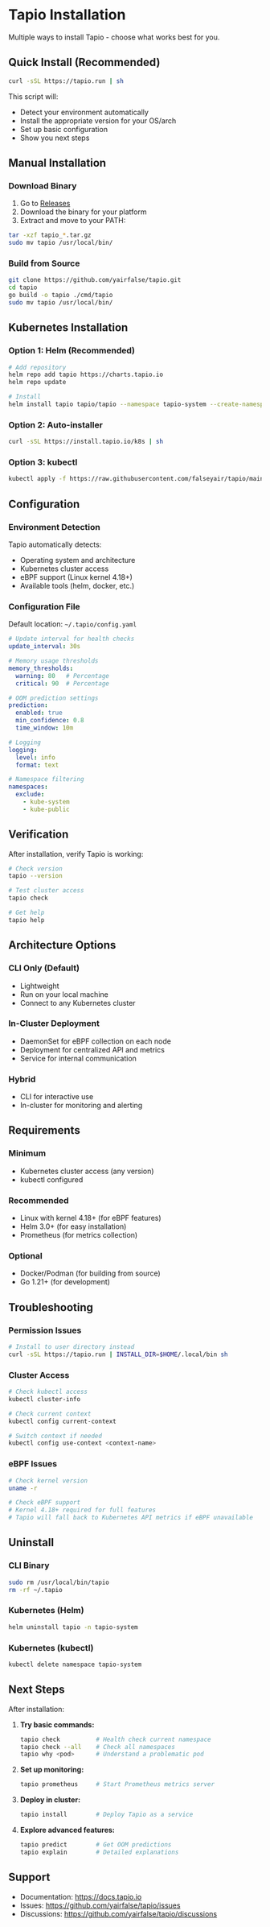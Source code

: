 # Tapio Installation

Multiple ways to install Tapio - choose what works best for you.

## Quick Install (Recommended)

```bash
curl -sSL https://tapio.run | sh
```

This script will:
- Detect your environment automatically
- Install the appropriate version for your OS/arch
- Set up basic configuration
- Show you next steps

## Manual Installation

### Download Binary

1. Go to [Releases](https://github.com/yairfalse/tapio/releases)
2. Download the binary for your platform
3. Extract and move to your PATH:

```bash
tar -xzf tapio_*.tar.gz
sudo mv tapio /usr/local/bin/
```

### Build from Source

```bash
git clone https://github.com/yairfalse/tapio.git
cd tapio
go build -o tapio ./cmd/tapio
sudo mv tapio /usr/local/bin/
```

## Kubernetes Installation

### Option 1: Helm (Recommended)

```bash
# Add repository
helm repo add tapio https://charts.tapio.io
helm repo update

# Install
helm install tapio tapio/tapio --namespace tapio-system --create-namespace
```

### Option 2: Auto-installer

```bash
curl -sSL https://install.tapio.io/k8s | sh
```

### Option 3: kubectl

```bash
kubectl apply -f https://raw.githubusercontent.com/falseyair/tapio/main/deploy/manifests/install.yaml
```

## Configuration

### Environment Detection

Tapio automatically detects:
- Operating system and architecture
- Kubernetes cluster access
- eBPF support (Linux kernel 4.18+)
- Available tools (helm, docker, etc.)

### Configuration File

Default location: `~/.tapio/config.yaml`

```yaml
# Update interval for health checks
update_interval: 30s

# Memory usage thresholds
memory_thresholds:
  warning: 80   # Percentage
  critical: 90  # Percentage

# OOM prediction settings
prediction:
  enabled: true
  min_confidence: 0.8
  time_window: 10m

# Logging
logging:
  level: info
  format: text

# Namespace filtering
namespaces:
  exclude:
    - kube-system
    - kube-public
```

## Verification

After installation, verify Tapio is working:

```bash
# Check version
tapio --version

# Test cluster access
tapio check

# Get help
tapio help
```

## Architecture Options

### CLI Only (Default)
- Lightweight
- Run on your local machine
- Connect to any Kubernetes cluster

### In-Cluster Deployment
- DaemonSet for eBPF collection on each node
- Deployment for centralized API and metrics
- Service for internal communication

### Hybrid
- CLI for interactive use
- In-cluster for monitoring and alerting

## Requirements

### Minimum
- Kubernetes cluster access (any version)
- kubectl configured

### Recommended
- Linux with kernel 4.18+ (for eBPF features)
- Helm 3.0+ (for easy installation)
- Prometheus (for metrics collection)

### Optional
- Docker/Podman (for building from source)
- Go 1.21+ (for development)

## Troubleshooting

### Permission Issues
```bash
# Install to user directory instead
curl -sSL https://tapio.run | INSTALL_DIR=$HOME/.local/bin sh
```

### Cluster Access
```bash
# Check kubectl access
kubectl cluster-info

# Check current context
kubectl config current-context

# Switch context if needed
kubectl config use-context <context-name>
```

### eBPF Issues
```bash
# Check kernel version
uname -r

# Check eBPF support
# Kernel 4.18+ required for full features
# Tapio will fall back to Kubernetes API metrics if eBPF unavailable
```

## Uninstall

### CLI Binary
```bash
sudo rm /usr/local/bin/tapio
rm -rf ~/.tapio
```

### Kubernetes (Helm)
```bash
helm uninstall tapio -n tapio-system
```

### Kubernetes (kubectl)
```bash
kubectl delete namespace tapio-system
```

## Next Steps

After installation:

1. **Try basic commands:**
   ```bash
   tapio check          # Health check current namespace
   tapio check --all    # Check all namespaces
   tapio why <pod>      # Understand a problematic pod
   ```

2. **Set up monitoring:**
   ```bash
   tapio prometheus     # Start Prometheus metrics server
   ```

3. **Deploy in cluster:**
   ```bash
   tapio install        # Deploy Tapio as a service
   ```

4. **Explore advanced features:**
   ```bash
   tapio predict        # Get OOM predictions
   tapio explain        # Detailed explanations
   ```

## Support

- Documentation: https://docs.tapio.io
- Issues: https://github.com/yairfalse/tapio/issues
- Discussions: https://github.com/yairfalse/tapio/discussions